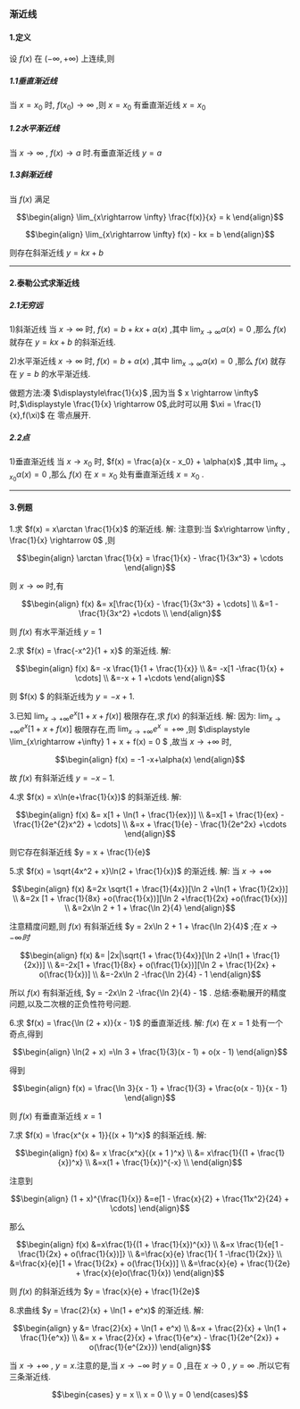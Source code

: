 ### 渐近线
#### 1.定义
设 $f(x)$ 在 $(-\infty,+\infty)$ 上连续,则
##### 1.1垂直渐近线
当 $x = x_0$ 时, $f(x_0)\rightarrow \infty$ ,则 $x = x_0$ 有垂直渐近线 $x = x_0$


##### 1.2水平渐近线
当 $x \rightarrow \infty$ , $f(x) \rightarrow a$ 时.有垂直渐近线 $y = a$

##### 1.3斜渐近线
当 $f(x)$ 满足

$$\begin{align}
    \lim_{x\rightarrow \infty} \frac{f(x)}{x} = k
\end{align}$$


$$\begin{align}
    \lim_{x\rightarrow \infty} f(x) - kx = b
\end{align}$$

则存在斜渐近线 $y = kx + b$

---
#### 2.泰勒公式求渐近线
##### 2.1无穷远
1)斜渐近线
当 $x \rightarrow \infty$ 时, $f(x) = b + kx + \alpha(x)$ ,其中 $\displaystyle \lim_{x\rightarrow \infty}\alpha(x) = 0$ ,那么 $f(x)$ 就存在 $y = kx + b$ 的斜渐近线.


2)水平渐近线
$x \rightarrow \infty$ 时, $f(x) = b + \alpha(x)$ ,其中 $\displaystyle \lim_{x\rightarrow \infty}\alpha(x) = 0$ ,那么 $f(x)$ 就存在 $y = b$ 的水平渐近线.


做题方法:凑 $\displaystyle\frac{1}{x}$ ,因为当 $ x \rightarrow \infty$ 时,$\displaystyle \frac{1}{x} \rightarrow 0$,此时可以用 $\xi = \frac{1}{x},f(\xi)$ 在 零点展开.

##### 2.2点
1)垂直渐近线
当 $x \rightarrow x_0$ 时, $f(x) = \frac{a}{x - x_0} + \alpha(x)$ ,其中 $\displaystyle \lim_{x\rightarrow x_0}\alpha(x) = 0$ ,那么 $f(x)$ 在 $x = x_0$ 处有垂直渐近线 $x = x_0$ .


---
#### 3.例题
1.求 $f(x) = x\arctan \frac{1}{x}$ 的渐近线.
解:
注意到:当 $x\rightarrow \infty , \frac{1}{x} \rightarrow 0$ ,则

$$\begin{align}
    \arctan \frac{1}{x} = \frac{1}{x} - \frac{1}{3x^3} + \cdots 
\end{align}$$

则 $x \rightarrow \infty$ 时,有

$$\begin{align}
    f(x) &= x[\frac{1}{x} - \frac{1}{3x^3} + \cdots] \\
    &=1 - \frac{1}{3x^2} +\cdots \\
\end{align}$$

则 $f(x)$ 有水平渐近线 $y = 1$

2.求 $f(x) = \frac{-x^2}{1 + x}$ 的渐近线.
解:

$$\begin{align}
    f(x) &= -x \frac{1}{1 + \frac{1}{x}} \\
    &= -x[1 -\frac{1}{x} + \cdots] \\
    &=-x + 1 +\cdots
\end{align}$$

则 $f(x) $ 的斜渐近线为 $y = -x + 1$.


3.已知 $\displaystyle \lim_{x\rightarrow +\infty} e^{x}[1 + x + f(x)]$ 极限存在,求 $f(x)$ 的斜渐近线.
解:
因为: $\displaystyle \lim_{x\rightarrow +\infty} e^{x}[1 + x + f(x)]$ 极限存在,而 $\displaystyle \lim_{x\rightarrow +\infty} e^{x} = +\infty$ ,则 $\displaystyle \lim_{x\rightarrow +\infty} 1 + x + f(x) = 0 $ ,故当 $x \rightarrow +\infty$ 时,

$$\begin{align}
    f(x) = -1 -x+\alpha(x)
\end{align}$$

故 $f(x)$ 有斜渐近线 $y = -x - 1$.

4.求 $f(x) = x\ln(e+\frac{1}{x})$ 的斜渐近线.
解:

$$\begin{align}
    f(x) &= x[1 + \ln(1 + \frac{1}{ex})] \\
    &=x[1 + \frac{1}{ex} - \frac{1}{2e^{2}x^2} + \cdots] \\
    &=x + \frac{1}{e} - \frac{1}{2e^2x} +\cdots
\end{align}$$

则它存在斜渐近线 $y = x + \frac{1}{e}$


5.求 $f(x) = \sqrt{4x^2 + x}\ln(2 + \frac{1}{x})$ 的渐近线.
解:
当 $x\rightarrow +\infty$

$$\begin{align}
    f(x) &=2x \sqrt{1 + \frac{1}{4x}}[\ln 2 +\ln(1 + \frac{1}{2x})] \\
    &=2x [1 + \frac{1}{8x} +o(\frac{1}{x})][\ln 2 +\frac{1}{2x} +o(\frac{1}{x})] \\
    &=2x\ln 2 + 1 + \frac{\ln 2}{4}
\end{align}$$

注意精度问题,则 $f(x)$ 有斜渐近线 $y = 2x\ln 2 + 1  + \frac{\ln 2}{4}$ ;在 $x\rightarrow -\infty 时$

$$\begin{align}
    f(x) &= |2x|\sqrt{1 + \frac{1}{4x}}[\ln 2 +\ln(1 + \frac{1}{2x})] \\
    &=-2x[1 + \frac{1}{8x} + o(\frac{1}{x})][\ln 2 + \frac{1}{2x} + o(\frac{1}{x})] \\
    &=-2x\ln 2 -\frac{\ln 2}{4} - 1
\end{align}$$

所以 $f(x)$ 有斜渐近线, $y = -2x\ln 2 -\frac{\ln 2}{4} - 1$ .
总结:泰勒展开的精度问题,以及二次根的正负性符号问题.

6.求 $f(x) = \frac{\ln (2 + x)}{x - 1}$ 的垂直渐近线.
解: $f(x)$ 在 $x  = 1$ 处有一个奇点,得到

$$\begin{align}
    \ln(2 + x) =\ln 3 + \frac{1}{3}(x - 1) + o(x - 1) 
\end{align}$$

得到

$$\begin{align}
    f(x) = \frac{\ln 3}{x - 1} + \frac{1}{3} + \frac{o(x - 1)}{x - 1}
\end{align}$$

则 $f(x)$ 有垂直渐近线 $x = 1$

7.求 $f(x) = \frac{x^{x + 1}}{(x + 1)^x}$ 的斜渐近线.
解:

$$\begin{align}
    f(x) &= x \frac{x^x}{(x + 1 )^x} \\
    &= x\frac{1}{(1 + \frac{1}{x})^x} \\
    &=x(1 + \frac{1}{x})^{-x} \\
\end{align}$$

注意到

$$\begin{align}
    (1 + x)^{\frac{1}{x}} &=e[1 - \frac{x}{2} + \frac{11x^2}{24} + \cdots]
\end{align}$$

那么

$$\begin{align}
    f(x) &=x\frac{1}{(1 + \frac{1}{x})^{x}} \\ 
    &=x \frac{1}{e[1 - \frac{1}{2x} + o(\frac{1}{x})]} \\
    &=\frac{x}{e} \frac{1}{ 1 -\frac{1}{2x}} \\
    &=\frac{x}{e}[1 + \frac{1}{2x} + o(\frac{1}{x})] \\
    &=\frac{x}{e} + \frac{1}{2e} + \frac{x}{e}o(\frac{1}{x})
\end{align}$$

则 $f(x)$ 的斜渐近线为 $y = \frac{x}{e} + \frac{1}{2e}$

8.求曲线 $y = \frac{2}{x} + \ln(1 + e^x)$ 的渐近线.
解:

$$\begin{align}
    y &= \frac{2}{x} + \ln(1 + e^x) \\
    &=x + \frac{2}{x} + \ln(1 + \frac{1}{e^x}) \\
    &= x  + \frac{2}{x} + \frac{1}{e^x} - \frac{1}{2e^{2x}} + o(\frac{1}{e^{2x}})
\end{align}$$

当 $x \rightarrow +\infty$ , $y = x$.注意的是,当 $x\rightarrow - \infty$ 时 $y = 0$ ,且在 $x \rightarrow 0$ , $y = \infty$ .所以它有三条渐近线.

$$\begin{cases}
    y = x \\
    x = 0 \\
    y = 0
\end{cases}$$

